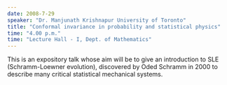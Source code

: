 ```yaml
---
date: 2008-7-29
speaker: "Dr. Manjunath Krishnapur University of Toronto"
title: "Conformal invariance in probability and statistical physics"
time: "4.00 p.m." 
time: "Lecture Hall - I, Dept. of Mathematics"
---
```

This is an expository talk whose aim will be to give an introduction to SLE (Schramm-Loewner evolution), discovered by Oded Schramm in 2000 to describe many critical statistical mechanical systems.
